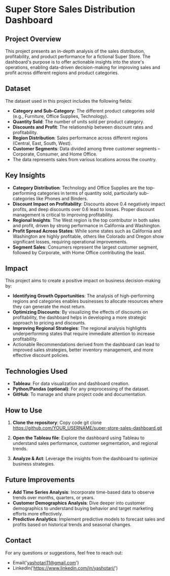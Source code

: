 # Super Store Sales Distribution Dashboard

## Project Overview
This project presents an in-depth analysis of the sales distribution, profitability, and product performance for a fictional Super Store. The dashboard's purpose is to offer actionable insights into the store's operations, enabling data-driven decision-making for improving sales and profit across different regions and product categories.

## Dataset
The dataset used in this project includes the following fields:

- **Category and Sub-Category**: The different product categories sold (e.g., Furniture, Office Supplies, Technology).
- **Quantity Sold**: The number of units sold per product category.
- **Discounts and Profit**: The relationship between discount rates and profitability.
- **Region Distribution**: Sales performance across different regions (Central, East, South, West).
- **Customer Segments**: Data divided among three customer segments – Corporate, Consumer, and Home Office.
- The data represents sales from various locations across the country.

## Key Insights
- **Category Distribution**: Technology and Office Supplies are the top-performing categories in terms of quantity sold, particularly sub-categories like Phones and Binders.
- **Discount Impact on Profitability**: Discounts above 0.4 negatively impact profits, and deep discounts over 0.6 lead to losses. Proper discount management is critical to improving profitability.
- **Regional Insights**: The West region is the top contributor in both sales and profit, driven by strong performance in California and Washington.
- **Profit Spread Across States**: While some states such as California and Washington are highly profitable, others like Colorado and Oregon show significant losses, requiring operational improvements.
- **Segment Sales**: Consumers represent the largest customer segment, followed by Corporate, with Home Office contributing the least.

## Impact
This project aims to create a positive impact on business decision-making by:

- **Identifying Growth Opportunities**: The analysis of high-performing regions and categories enables businesses to allocate resources where they can generate the most return.
- **Optimizing Discounts**: By visualizing the effects of discounts on profitability, the dashboard helps in developing a more strategic approach to pricing and discounts.
- **Improving Regional Strategies**: The regional analysis highlights underperforming states that require immediate attention to increase profitability.
- Actionable Recommendations derived from the dashboard can lead to improved sales strategies, better inventory management, and more effective discount policies.

## Technologies Used
- **Tableau**: For data visualization and dashboard creation.
- **Python/Pandas (optional)**: For any preprocessing of the dataset.
- **GitHub**: To manage and share project code and documentation.

## How to Use
1. **Clone the repository**:
Copy code
git clone https://github.com/YOUR_USERNAME/super-store-sales-dashboard.git

3. **Open the Tableau file**:
Explore the dashboard using Tableau to understand sales performance, customer segmentation, and regional trends.

4. **Analyze & Act**:
Leverage the insights from the dashboard to optimize business strategies.

## Future Improvements
- **Add Time Series Analysis**: Incorporate time-based data to observe trends over months, quarters, or years.
- **Customer Demographics Analysis**: Dive deeper into customer demographics to understand buying behavior and target marketing efforts more effectively.
- **Predictive Analytics**: Implement predictive models to forecast sales and profits based on historical trends and seasonal changes.

## Contact
For any questions or suggestions, feel free to reach out:
- Email('yashotari11@gmail.com')
- LinkedIn('https://www.linkedin.com/in/yashotari/')

